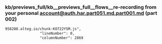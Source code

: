 ### kb/previews_full/kb__previews_full__flows__re-recording from your personal account@auth.har.part051.md.part001.md (part 002)

```md
958200.alteg.io/chunk-KO722YSM.js",
                "lineNumber": 0,
                "columnNumber": 2869

```

```
